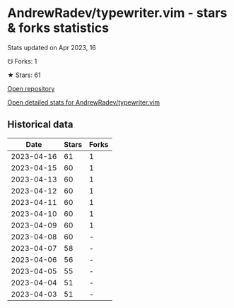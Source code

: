# AndrewRadev/typewriter.vim - stars & forks statistics

Stats updated on Apr 2023, 16

☋ Forks: 1

★ Stars: 61

[Open repository](https://github.com/AndrewRadev/typewriter.vim)

[Open detailed stats for AndrewRadev/typewriter.vim](https://reviewgithub.com/rep/AndrewRadev/typewriter.vim)

## Historical data
| Date | Stars | Forks |
|------|-------|-------|
| 2023-04-16 | 61 | 1 | 
| 2023-04-15 | 60 | 1 | 
| 2023-04-13 | 60 | 1 | 
| 2023-04-12 | 60 | 1 | 
| 2023-04-11 | 60 | 1 | 
| 2023-04-10 | 60 | 1 | 
| 2023-04-09 | 60 | 1 | 
| 2023-04-08 | 60 | - | 
| 2023-04-07 | 58 | - | 
| 2023-04-06 | 56 | - | 
| 2023-04-05 | 55 | - | 
| 2023-04-04 | 51 | - | 
| 2023-04-03 | 51 | - | 


